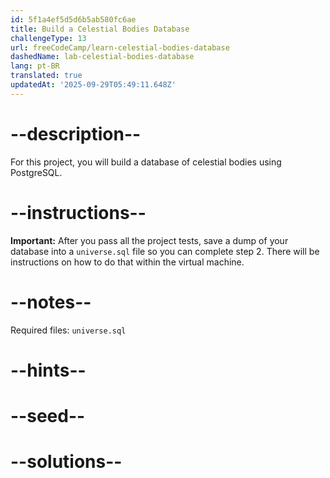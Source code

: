 ```yaml
---
id: 5f1a4ef5d5d6b5ab580fc6ae
title: Build a Celestial Bodies Database
challengeType: 13
url: freeCodeCamp/learn-celestial-bodies-database
dashedName: lab-celestial-bodies-database
lang: pt-BR
translated: true
updatedAt: '2025-09-29T05:49:11.648Z'
---
```


# --description--

For this project, you will build a database of celestial bodies using PostgreSQL.

# --instructions--

**Important:** After you pass all the project tests, save a dump of your database into a `universe.sql` file so you can complete step 2. There will be instructions on how to do that within the virtual machine.

# --notes--

Required files: `universe.sql`

# --hints--

# --seed--

# --solutions--
